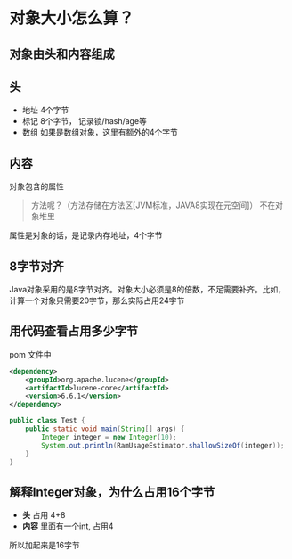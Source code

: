 # 对象大小怎么算？
## 对象由**头**和**内容**组成

## 头

- 地址 4个字节
- 标记 8个字节， 记录锁/hash/age等
- 数组 如果是数组对象，这里有额外的4个字节

## 内容

对象包含的属性

> 方法呢？（方法存储在方法区[JVM标准，JAVA8实现在元空间]） 不在对象堆里

属性是对象的话，是记录内存地址，4个字节

## 8字节对齐

Java对象采用的是8字节对齐。对象大小必须是8的倍数，不足需要补齐。比如，计算一个对象只需要20字节，那么实际占用24字节

## 用代码查看占用多少字节
pom 文件中
```xml
<dependency>
    <groupId>org.apache.lucene</groupId>
    <artifactId>lucene-core</artifactId>
    <version>6.6.1</version>
</dependency>
```
   
```java
public class Test {
    public static void main(String[] args) {
        Integer integer = new Integer(10);
        System.out.println(RamUsageEstimator.shallowSizeOf(integer));  //16
    }
}
```

## 解释Integer对象，为什么占用16个字节

- **头** 占用 4+8
- **内容** 里面有一个int, 占用4 

所以加起来是16字节